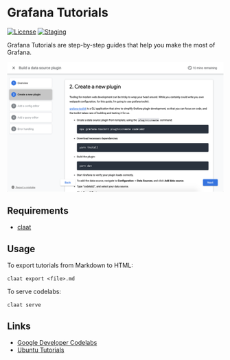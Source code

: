 # Grafana Tutorials

[![License](https://img.shields.io/github/license/grafana/grafana)](LICENSE)
[![Staging](https://img.shields.io/badge/env-staging-success)](https://grafana-codelabs.firebaseapp.com/)

Grafana Tutorials are step-by-step guides that help you make the most of Grafana.

![Screenshot](screenshot.png)

## Requirements

- [claat](https://github.com/googlecodelabs/tools)

## Usage

To export tutorials from Markdown to HTML:

``` 
claat export <file>.md
```

To serve codelabs:

``` 
claat serve
```

## Links

- [Google Developer Codelabs](https://codelabs.developers.google.com/)
- [Ubuntu Tutorials](https://tutorials.ubuntu.com/)
